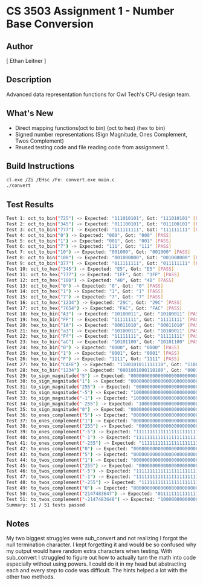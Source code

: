 # CS 3503 Assignment 1 - Number Base Conversion

## Author
[ Ethan Leitner ]

## Description
Advanced data representation functions for Owl Tech's CPU design team.

## What's New
- Direct mapping functions(oct to bin) (oct to hex) (hex to bin)
- Signed number representations (Sign Magnitude, Ones Complement, Twos Complement)
- Reused testing code and file reading code from assignment 1.

## Build Instructions
```bash
cl.exe /Zi /EHsc /Fe: convert.exe main.c
./convert
```

## Test Results
```bash
Test 1: oct_to_bin("725") -> Expected: "111010101", Got: "111010101" [PASS]
Test 2: oct_to_bin("345") -> Expected: "011100101", Got: "011100101" [PASS]
Test 3: oct_to_bin("777") -> Expected: "111111111", Got: "111111111" [PASS]
Test 4: oct_to_bin("0") -> Expected: "000", Got: "000" [PASS]
Test 5: oct_to_bin("1") -> Expected: "001", Got: "001" [PASS]
Test 6: oct_to_bin("7") -> Expected: "111", Got: "111" [PASS]
Test 7: oct_to_bin("10") -> Expected: "001000", Got: "001000" [PASS]
Test 8: oct_to_bin("100") -> Expected: "001000000", Got: "001000000" [PASS]
Test 9: oct_to_bin("377") -> Expected: "011111111", Got: "011111111" [PASS]
Test 10: oct_to_hex("345") -> Expected: "E5", Got: "E5" [PASS]
Test 11: oct_to_hex("777") -> Expected: "1FF", Got: "1FF" [PASS]
Test 12: oct_to_hex("100") -> Expected: "40", Got: "40" [PASS]
Test 13: oct_to_hex("0") -> Expected: "0", Got: "0" [PASS]
Test 14: oct_to_hex("1") -> Expected: "1", Got: "1" [PASS]
Test 15: oct_to_hex("7") -> Expected: "7", Got: "7" [PASS]
Test 16: oct_to_hex("1234") -> Expected: "29C", Got: "29C" [PASS]
Test 17: oct_to_hex("7654") -> Expected: "FAC", Got: "FAC" [PASS]
Test 18: hex_to_bin("A3") -> Expected: "10100011", Got: "10100011" [PASS]
Test 19: hex_to_bin("FF") -> Expected: "11111111", Got: "11111111" [PASS]
Test 20: hex_to_bin("1A") -> Expected: "00011010", Got: "00011010" [PASS]
Test 21: hex_to_bin("a3") -> Expected: "10100011", Got: "10100011" [PASS]
Test 22: hex_to_bin("Ff") -> Expected: "11111111", Got: "11111111" [PASS]
Test 23: hex_to_bin("aC") -> Expected: "10101100", Got: "10101100" [PASS]
Test 24: hex_to_bin("0") -> Expected: "0000", Got: "0000" [PASS]
Test 25: hex_to_bin("1") -> Expected: "0001", Got: "0001" [PASS]
Test 26: hex_to_bin("F") -> Expected: "1111", Got: "1111" [PASS]
Test 27: hex_to_bin("CAFE") -> Expected: "1100101011111110", Got: "1100101011111110" [PASS]
Test 28: hex_to_bin("1234") -> Expected: "0001001000110100", Got: "0001001000110100" [PASS]
Test 29: to_sign_magnitude("5") -> Expected: "00000000000000000000000000000101", Got: "00000000000000000000000000000101" [PASS]
Test 30: to_sign_magnitude("1") -> Expected: "00000000000000000000000000000001", Got: "00000000000000000000000000000001" [PASS]
Test 31: to_sign_magnitude("255") -> Expected: "00000000000000000000000011111111", Got: "00000000000000000000000011111111" [PASS]
Test 32: to_sign_magnitude("-5") -> Expected: "10000000000000000000000000000101", Got: "10000000000000000000000000000101" [PASS]
Test 33: to_sign_magnitude("-1") -> Expected: "10000000000000000000000000000001", Got: "10000000000000000000000000000001" [PASS]
Test 34: to_sign_magnitude("-255") -> Expected: "10000000000000000000000011111111", Got: "10000000000000000000000011111111" [PASS]
Test 35: to_sign_magnitude("0") -> Expected: "00000000000000000000000000000000", Got: "00000000000000000000000000000000" [PASS]
Test 36: to_ones_complement("5") -> Expected: "00000000000000000000000000000101", Got: "00000000000000000000000000000101" [PASS]
Test 37: to_ones_complement("1") -> Expected: "00000000000000000000000000000001", Got: "00000000000000000000000000000001" [PASS]
Test 38: to_ones_complement("255") -> Expected: "00000000000000000000000011111111", Got: "00000000000000000000000011111111" [PASS]
Test 39: to_ones_complement("-5") -> Expected: "11111111111111111111111111111010", Got: "11111111111111111111111111111010" [PASS]
Test 40: to_ones_complement("-1") -> Expected: "11111111111111111111111111111110", Got: "11111111111111111111111111111110" [PASS]
Test 41: to_ones_complement("-255") -> Expected: "11111111111111111111111100000000", Got: "11111111111111111111111100000000" [PASS]
Test 42: to_ones_complement("0") -> Expected: "00000000000000000000000000000000", Got: "00000000000000000000000000000000" [PASS]
Test 43: to_twos_complement("5") -> Expected: "00000000000000000000000000000101", Got: "00000000000000000000000000000101" [PASS]
Test 44: to_twos_complement("1") -> Expected: "00000000000000000000000000000001", Got: "00000000000000000000000000000001" [PASS]
Test 45: to_twos_complement("255") -> Expected: "00000000000000000000000011111111", Got: "00000000000000000000000011111111" [PASS]
Test 46: to_twos_complement("-5") -> Expected: "11111111111111111111111111111011", Got: "11111111111111111111111111111011" [PASS]
Test 47: to_twos_complement("-1") -> Expected: "11111111111111111111111111111111", Got: "11111111111111111111111111111111" [PASS]
Test 48: to_twos_complement("-255") -> Expected: "11111111111111111111111100000001", Got: "11111111111111111111111100000001" [PASS]
Test 49: to_twos_complement("0") -> Expected: "00000000000000000000000000000000", Got: "00000000000000000000000000000000" [PASS]
Test 50: to_twos_complement("2147483647") -> Expected: "01111111111111111111111111111111", Got: "01111111111111111111111111111111" [PASS]
Test 51: to_twos_complement("-2147483648") -> Expected: "10000000000000000000000000000000", Got: "10000000000000000000000000000000" [PASS]
Summary: 51 / 51 tests passed
```

## Notes
My two biggest struggles were sub_convert and not realizing I forgot the null termination character. I kept forgetting it and would be so confused why my output would have random extra characters when testing. With sub_convert I struggled to figure out how to actually turn the math into code especially without using powers. I could do it in my head but abstracting each and every step to code was difficult. The hints helped a lot with the other two methods.
